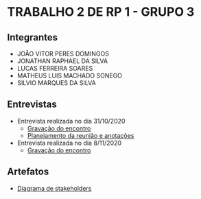 # TRABALHO 2 DE RP 1 - GRUPO 3

## Integrantes

- JOÃO VITOR PERES DOMINGOS
- JONATHAN RAPHAEL DA SILVA
- LUCAS FERREIRA SOARES
- MATHEUS LUIS MACHADO SONEGO
- SILVIO MARQUES DA SILVA

## Entrevistas

- Entrevista realizada no dia 31/10/2020
  - [Gravação do encontro](https://drive.google.com/file/d/1KvTAN5YrKcSj280EdfSbOv4OFJ8VY25o/view?usp=sharing)
  - [Planejamento da reunião e anotações](/Entrevistas/entrevista_30_10_2020.pdf)
- Entrevista realizada no dia 8/11/2020
  - [Gravação do encontro](https://drive.google.com/file/d/1BJTayYYQaUm0qaGDHO7yhuZf8fv7cGce/view)

## Artefatos

- [Diagrama de stakeholders](/Artefatos/Diagrama_de_stakeholders.pdf)